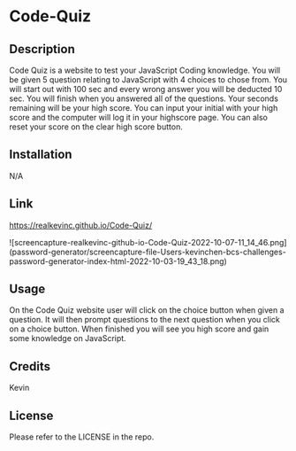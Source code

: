 # Code-Quiz

## Description

Code Quiz is a website to test your JavaScript Coding knowledge. You will be given 5 question relating to JavaScript with 4 choices to chose from. You will start out with 100 sec and every wrong answer you will be deducted 10 sec. You will finish when you answered all of the questions.
Your seconds remaining will be your high score. You can input your initial with your high score and the computer will log it in your highscore page. You can also reset your score on the clear high score button.

## Installation

N/A

## Link

https://realkevinc.github.io/Code-Quiz/

![screencapture-realkevinc-github-io-Code-Quiz-2022-10-07-11_14_46.png] (password-generator/screencapture-file-Users-kevinchen-bcs-challenges-password-generator-index-html-2022-10-03-19_43_18.png)

## Usage

On the Code Quiz website user will click on the choice button when given a question. It will then prompt questions to the next question when you click on a choice button. When finished you will see you high score and gain some knowledge on JavaScript.

## Credits

Kevin

## License

Please refer to the LICENSE in the repo.
